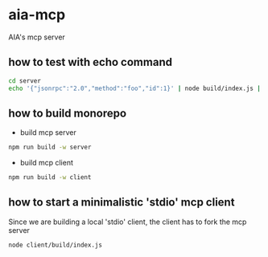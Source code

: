 # aia-mcp
AIA's mcp server

## how to test with echo command
```bash
cd server
echo '{"jsonrpc":"2.0","method":"foo","id":1}' | node build/index.js | jq .
```

## how to build monorepo

* build mcp server
```bash
npm run build -w server
```

* build mcp client
```bash
npm run build -w client
```

## how to start a minimalistic 'stdio' mcp client
Since we are building a local 'stdio' client, the client has to fork the mcp server
```bash
node client/build/index.js
```
